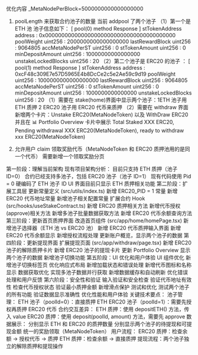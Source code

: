 优化内容
\_MetaNodePerBlock=5000000000000000000

1. poolLength 来获取合约池子的数量 当前 addpool 了两个池子
   （1）第一个是 ETH 池 池子信息如下：
   [ pool(0) method Response ]
   stTokenAddress address : 0x0000000000000000000000000000000000000000
   poolWeight uint256 : 2000000000000000000
   lastRewardBlock uint256 : 9064805
   accMetaNodePerST uint256 : 0
   stTokenAmount uint256 : 0
   minDepositAmount uint256 : 10000000000000000
   unstakeLockedBlocks uint256 : 20
   （2）第二个池子是 ERC20 的池子 ：
   [ pool(1) method Response ]
   stTokenAddress address : 0xcF48c309E7e57D5965E4b8DcCe2c5e2Ae59c9d19
   poolWeight uint256 : 1000000000000000000
   lastRewardBlock uint256 : 9064805
   accMetaNodePerST uint256 : 0
   stTokenAmount uint256 : 0
   minDepositAmount uint256 : 1000000000000000
   unstakeLockedBlocks uint256 : 20
   （1）需要在 stake(home)界面中显示两个池子：1ETH 池子用 ETH 质押 2 ERC20 池子用 ERC20 代币来质押
   （2）需要在 withdraw 界面新增两个卡片：Unstake ERC20(MetaNodeToken) 以及 WithDraw ERC20
   并且在 📊 Portfolio Overview 卡片中展示 Total Staked XXX ERC20, Pending withdrawal XXX ERC20(MetaNodeToken), ready to withdraw xxx ERC20(MetaNodeToken)

2. 允许用户 claim 领取奖励代币（MetaNodeToken 和 ERC20 质押池用的是同一个代币）
   需要新增一个领取奖励分页

第一阶段：理解当前架构
现有项目架构分析：
目前只支持 ETH 质押（池子 ID=0）
合约已经支持多池子，包括 ERC20 池子（池子 ID=1）
现有代码使用 Pid = 0 硬编码了 ETH 池子 ID
UI 界面目前只显示 ETH 质押相关功能
第二阶段：扩展工具层
更新常量定义 (src/utils/index.ts)
新增 ERC20_PID = 1 常量
新增 ERC20 代币地址常量
新增池子相关配置常量
扩展合约 Hook (src/hooks/useStakeContract.ts)
新增 ERC20 质押相关方法
新增代币授权(approve)相关方法
新增多池子批量数据获取方法
新增 ERC20 代币余额查询方法
第三阶段：更新首页质押界面
改造首页组件 (src/app/home/homePage.tsx)
新增池子选择器（ETH 池 vs ERC20 池）
新增 ERC20 代币质押输入界面
新增 ERC20 代币余额显示
新增授权流程处理
更新账户概览，显示两个池子的数据
第四阶段：更新提现界面
扩展提现页面 (src/app/withdraw/page.tsx)
新增 ERC20 池子的解除质押卡片
新增 ERC20 池子的提现卡片
更新 Portfolio Overview 显示两个池子的数据
新增池子切换功能
第五阶段：UI 优化和用户体验
UI 组件优化
新增池子切换标签页
优化响应式布局
新增加载状态和错误处理
新增代币图标和名称显示
数据获取优化
实现多池子数据并行获取
新增数据缓存和自动刷新
优化错误处理和用户反馈
第六阶段：安全性和验证
输入验证和安全检查
验证代币地址有效性
检查代币授权状态
验证最小质押金额
新增滑点保护
测试和优化
测试两个池子的所有功能
验证数据显示准确性
优化性能和用户体验
关键技术要点：
池子管理：
ETH 池子（poolId=0）：直接质押 ETH
ERC20 池子（poolId=1）：需要先授权再质押 ERC20 代币
合约交互差异：
ETH 质押：使用 depositETH() 方法，传入 value
ERC20 质押：使用 deposit(poolId, amount) 方法，需要先 approve
数据展示：
分别显示 ETH 和 ERC20 的质押数量
分别显示两个池子的待提现和可提现金额
统一的奖励领取（MetaNodeToken）
用户流程：
ERC20 质押：检查余额 → 授权代币 → 质押
ETH 质押：检查余额 → 直接质押
提现流程：两个池子独立的解除质押和提现操作
